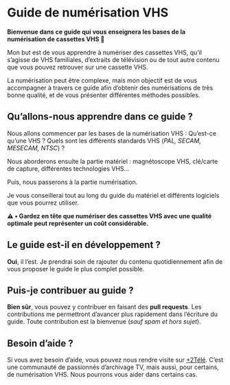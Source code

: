# Guide de numérisation VHS

**Bienvenue dans ce guide qui vous enseignera les bases de la numérisation de cassettes VHS 👋**

Mon but est de vous apprendre à numériser des cassettes VHS, qu’il s’agisse de VHS familiales, d’extraits de télévision ou de tout autre contenu que vous pouvez retrouver sur une cassette VHS.

La numérisation peut être complexe, mais mon objectif est de vous accompagner à travers ce guide afin d’obtenir des numérisations de très bonne qualité, et de vous présenter différentes méthodes possibles.

## Qu’allons-nous apprendre dans ce guide ?

Nous allons commencer par les bases de la numérisation VHS : Qu’est-ce qu’une VHS ? Quels sont les différents standards VHS (*PAL, SECAM, MESECAM, NTSC*) ?

Nous aborderons ensuite la partie matériel : magnétoscope VHS, clé/carte de capture, différentes technologies VHS...

Puis, nous passerons à la partie numérisation.

Je vous conseillerai tout au long du guide du matériel et différents logiciels que vous pourrez utiliser.

**⚠️ • Gardez en tête que numériser des cassettes VHS avec une qualité optimale peut représenter un coût considérable.**

## Le guide est-il en développement ?

**Oui**, il l’est. Je prendrai soin de rajouter du contenu quotidiennement afin de vous proposer le guide le plus complet possible.

## Puis-je contribuer au guide ?

**Bien sûr**, vous pouvez y contribuer en faisant des **pull requests**. Les contributions me permettront d’avancer plus rapidement dans l’écriture du guide. Toute contribution est la bienvenue (*sauf spam et hors sujet*).

## Besoin d’aide ?

Si vous avez besoin d’aide, vous pouvez nous rendre visite sur [+2Télé](https://plus2tele.com/). C’est une communauté de passionnés d’archivage TV, mais aussi, pour certains, de numérisation VHS. Nous pourrons vous aider dans certains cas.
